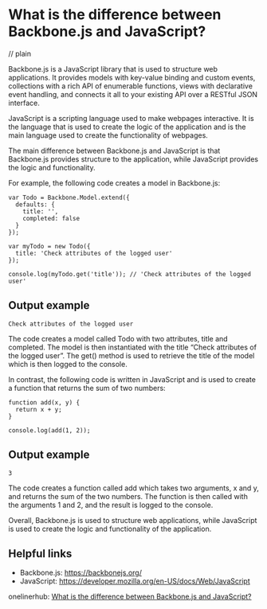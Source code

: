 # What is the difference between Backbone.js and JavaScript?
// plain

Backbone.js is a JavaScript library that is used to structure web applications. It provides models with key-value binding and custom events, collections with a rich API of enumerable functions, views with declarative event handling, and connects it all to your existing API over a RESTful JSON interface.

JavaScript is a scripting language used to make webpages interactive. It is the language that is used to create the logic of the application and is the main language used to create the functionality of webpages.

The main difference between Backbone.js and JavaScript is that Backbone.js provides structure to the application, while JavaScript provides the logic and functionality.

For example, the following code creates a model in Backbone.js:

```
var Todo = Backbone.Model.extend({
  defaults: {
    title: '',
    completed: false
  }
});

var myTodo = new Todo({
  title: 'Check attributes of the logged user'
});

console.log(myTodo.get('title')); // 'Check attributes of the logged user'
```

## Output example

```
Check attributes of the logged user
```

The code creates a model called Todo with two attributes, title and completed. The model is then instantiated with the title “Check attributes of the logged user”. The get() method is used to retrieve the title of the model which is then logged to the console.

In contrast, the following code is written in JavaScript and is used to create a function that returns the sum of two numbers:

```
function add(x, y) {
  return x + y;
}

console.log(add(1, 2));
```

## Output example

```
3
```

The code creates a function called add which takes two arguments, x and y, and returns the sum of the two numbers. The function is then called with the arguments 1 and 2, and the result is logged to the console.

Overall, Backbone.js is used to structure web applications, while JavaScript is used to create the logic and functionality of the application.

## Helpful links

- Backbone.js: https://backbonejs.org/
- JavaScript: https://developer.mozilla.org/en-US/docs/Web/JavaScript

onelinerhub: [What is the difference between Backbone.js and JavaScript?](https://onelinerhub.com/backbone.js/what-is-the-difference-between-backbone-js-and-javascript)